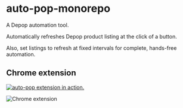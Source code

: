 # auto-pop-monorepo
A Depop automation tool.

Automatically refreshes Depop product listing at the click of a button.

Also, set listings to refresh at fixed intervals for complete, hands-free automation.

## Chrome extension
[![auto-pop extension in action.](https://github.com/ruarim/auto-pop-monorepo/assets/48099261/c3cdebf9-78cc-478d-b19b-d262058aa477)](https://github.com/ruarim/auto-pop-monorepo/assets/48099261/76396309-2135-4143-9c75-fdc8052ea06c)

![Chrome extension](https://github.com/ruarim/auto-pop-monorepo/assets/48099261/c3cdebf9-78cc-478d-b19b-d262058aa477)


